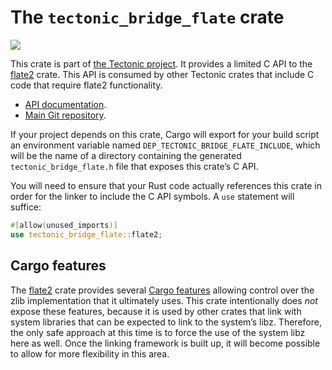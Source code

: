 # The `tectonic_bridge_flate` crate

[![](http://meritbadge.herokuapp.com/tectonic_bridge_flate)](https://crates.io/crates/tectonic_bridge_flate)

This crate is part of [the Tectonic
project](https://tectonic-typesetting.github.io/en-US/). It provides a limited C
API to the [flate2] crate. This API is consumed by other Tectonic crates that
include C code that require flate2 functionality.

[flate2]: https://github.com/rust-lang/flate2-rs

- [API documentation](https://docs.rs/tectonic_bridge_flate/).
- [Main Git repository](https://github.com/tectonic-typesetting/tectonic/).

If your project depends on this crate, Cargo will export for your build script
an environment variable named `DEP_TECTONIC_BRIDGE_FLATE_INCLUDE`, which will be
the name of a directory containing the generated `tectonic_bridge_flate.h` file
that exposes this crate’s C API.

You will need to ensure that your Rust code actually references this crate in order
for the linker to include the C API symbols. A `use` statement will suffice:

```rust
#[allow(unused_imports)]
use tectonic_bridge_flate::flate2;
```


## Cargo features

The [flate2] crate provides several [Cargo features][features] allowing control
over the zlib implementation that it ultimately uses. This crate intentionally
does *not* expose these features, because it is used by other crates that link
with system libraries that can be expected to link to the system’s libz.
Therefore, the only safe approach at this time is to force the use of the system
libz here as well. Once the linking framework is built up, it will become
possible to allow for more flexibility in this area.

[features]: https://doc.rust-lang.org/cargo/reference/features.html
